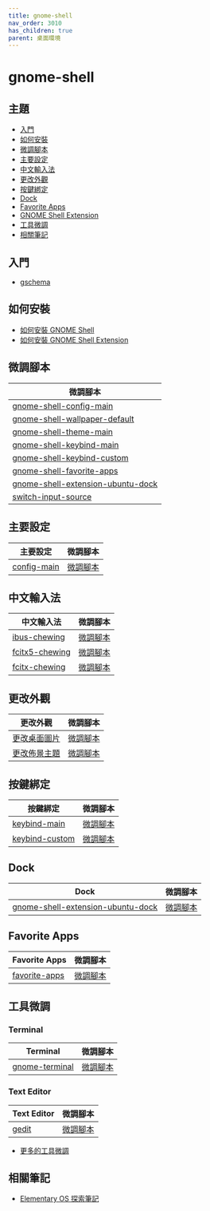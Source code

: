 ```yaml
---
title: gnome-shell
nav_order: 3010
has_children: true
parent: 桌面環境
---
```



# gnome-shell


## 主題

* [入門](#入門)
* [如何安裝](#如何安裝)
* [微調腳本](#微調腳本)
* [主要設定](#主要設定)
* [中文輸入法](#中文輸入法)
* [更改外觀](#更改外觀)
* [按鍵綁定](#按鍵綁定)
* [Dock](#dock)
* [Favorite Apps](#favorite-apps)
* [GNOME Shell Extension](#gnome-shell-extension)
* [工具微調](#工具微調)
* [相關筆記](#相關筆記)


## 入門

* [gschema](https://samwhelp.github.io/note-about-ubuntu/read/flavours/ubuntu/adjustment/gschema.html)


## 如何安裝

* [如何安裝 GNOME Shell](https://samwhelp.github.io/note-about-ubuntu/read/desktop_environment/gnome-shell/install.html)
* [如何安裝 GNOME Shell Extension](https://samwhelp.github.io/note-about-ubuntu/read/desktop_environment/gnome-shell/extension.html)


## 微調腳本

| 微調腳本 |
| --- |
| [gnome-shell-config-main](https://github.com/samwhelp/note-about-ubuntu/tree/gh-pages/_demo/adjustment/de/gnome-shell/part/gnome-shell-config-main) |
| [gnome-shell-wallpaper-default](https://github.com/samwhelp/note-about-ubuntu/tree/gh-pages/_demo/adjustment/de/gnome-shell/part/gnome-shell-wallpaper-default) |
| [gnome-shell-theme-main](https://github.com/samwhelp/note-about-ubuntu/tree/gh-pages/_demo/adjustment/de/gnome-shell/part/gnome-shell-theme-main) |
| [gnome-shell-keybind-main](https://github.com/samwhelp/note-about-ubuntu/tree/gh-pages/_demo/adjustment/de/gnome-shell/part/gnome-shell-keybind-main) |
| [gnome-shell-keybind-custom](https://github.com/samwhelp/note-about-ubuntu/tree/gh-pages/_demo/adjustment/de/gnome-shell/part/gnome-shell-keybind-custom) |
| [gnome-shell-favorite-apps](https://github.com/samwhelp/note-about-ubuntu/tree/gh-pages/_demo/adjustment/de/gnome-shell/part/gnome-shell-favorite-apps) |
| [gnome-shell-extension-ubuntu-dock](https://github.com/samwhelp/note-about-ubuntu/tree/gh-pages/_demo/adjustment/part-gnome-shell/gnome-shell-extension-ubuntu-dock) |
| [switch-input-source](https://github.com/samwhelp/note-about-ubuntu/tree/gh-pages/_demo/adjustment/part-gnome-shell/switch-input-source) |


## 主要設定

| 主要設定 | 微調腳本 |
| --- | --- |
| [config-main](https://samwhelp.github.io/note-about-ubuntu/read/desktop_environment/gnome-shell/adjustment/config-main.html) | [微調腳本](https://github.com/samwhelp/note-about-ubuntu/tree/gh-pages/_demo/adjustment/de/gnome-shell/part/gnome-shell-config-main) |


## 中文輸入法

| 中文輸入法 | 微調腳本 |
| --- | --- |
| [ibus-chewing](https://samwhelp.github.io/note-about-ubuntu/read/desktop_environment/gnome-shell/adjustment/switch-input-source.html) | [微調腳本](https://github.com/samwhelp/note-about-ubuntu/tree/gh-pages/_demo/adjustment/part-gnome-shell/switch-input-source) |
| [fcitx5-chewing](https://samwhelp.github.io/note-about-ubuntu/read/subject/im/fcitx5.html) | [微調腳本](https://github.com/samwhelp/note-about-ubuntu/tree/gh-pages/_demo/adjustment/env/im/fcitx5-chewing) |
| [fcitx-chewing](https://samwhelp.github.io/note-about-ubuntu/read/subject/im/fcitx/fcitx-chewing.html) | [微調腳本](https://github.com/samwhelp/note-about-ubuntu/tree/gh-pages/_demo/adjustment/env/im/fcitx-chewing) |


## 更改外觀

| 更改外觀 | 微調腳本 |
| --- | --- |
| [更改桌面圖片](https://samwhelp.github.io/note-about-ubuntu/read/desktop_environment/gnome-shell/adjustment/wallpaper.html) | [微調腳本](https://github.com/samwhelp/note-about-ubuntu/tree/gh-pages/_demo/adjustment/de/gnome-shell/part/gnome-shell-wallpaper-default) |
| [更改佈景主題](https://samwhelp.github.io/note-about-ubuntu/read/desktop_environment/gnome-shell/adjustment/theme.html) | [微調腳本](https://github.com/samwhelp/note-about-ubuntu/tree/gh-pages/_demo/adjustment/de/gnome-shell/part/gnome-shell-theme-main) |



## 按鍵綁定

| 按鍵綁定 | 微調腳本 |
| --- | --- |
| [keybind-main](https://samwhelp.github.io/note-about-ubuntu/read/desktop_environment/gnome-shell/adjustment/keybind-main.html) | [微調腳本](https://github.com/samwhelp/note-about-ubuntu/tree/gh-pages/_demo/adjustment/de/gnome-shell/part/gnome-shell-keybind-main) |
| [keybind-custom](https://samwhelp.github.io/note-about-ubuntu/read/desktop_environment/gnome-shell/adjustment/keybind-custom.html) | [微調腳本](https://github.com/samwhelp/note-about-ubuntu/tree/gh-pages/_demo/adjustment/de/gnome-shell/part/gnome-shell-keybind-custom) |


## Dock

| Dock | 微調腳本 |
| --- | --- |
| [gnome-shell-extension-ubuntu-dock](https://samwhelp.github.io/note-about-ubuntu/read/flavours/ubuntu/adjustment/gnome-shell-extension-ubuntu-dock.html) | [微調腳本](https://github.com/samwhelp/note-about-ubuntu/tree/gh-pages/_demo/adjustment/part-gnome-shell/gnome-shell-extension-ubuntu-dock) |


## Favorite Apps

| Favorite Apps | 微調腳本 |
| --- | --- |
| [favorite-apps](https://samwhelp.github.io/note-about-ubuntu/read/flavours/ubuntu/adjustment/favorite-apps.html) | [微調腳本](https://github.com/samwhelp/note-about-ubuntu/tree/gh-pages/_demo/adjustment/part-gnome-shell/gnome-shell-extension-ubuntu-dock) |


## 工具微調

### Terminal

| Terminal | 微調腳本 |
| --- | --- |
| [gnome-terminal](https://samwhelp.github.io/note-about-ubuntu/read/adjustment/tool/gnome-terminal.html) | [微調腳本](https://github.com/samwhelp/note-about-ubuntu/tree/gh-pages/_demo/adjustment/tool/gnome-terminal) |


### Text Editor

| Text Editor | 微調腳本 |
| --- | --- |
| [gedit](https://samwhelp.github.io/note-about-ubuntu/read/adjustment/tool/gedit.html) | [微調腳本](https://github.com/samwhelp/note-about-ubuntu/tree/gh-pages/_demo/adjustment/tool/gedit) |

* [更多的工具微調](https://samwhelp.github.io/note-about-ubuntu/read/adjustment/tool.html)


## 相關筆記

* [Elementary OS 探索筆記](https://samwhelp.github.io/note-about-elementary-os/#elementary-os-%E5%BE%AE%E8%AA%BF)
